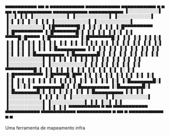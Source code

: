  ▄▄▄▄▄▄▄▄▄▄    ▄▄        ▄   ▄▄▄▄▄▄▄▄▄▄▄   ▄▄▄▄▄▄▄▄▄▄▄   ▄▄▄▄▄▄▄▄▄▄▄   ▄         ▄   ▄▄        ▄   ▄▄▄▄▄▄▄▄▄▄▄   ▄▄▄▄▄▄▄▄▄▄▄   ▄▄▄▄▄▄▄▄▄▄▄
▐░░░░░░░░░░▌  ▐░░▌      ▐░▌ ▐░░░░░░░░░░░▌ ▐░░░░░░░░░░░▌ ▐░░░░░░░░░░░▌ ▐░▌       ▐░▌ ▐░░▌      ▐░▌ ▐░░░░░░░░░░░▌ ▐░░░░░░░░░░░▌ ▐░░░░░░░░░░░▌
▐ █▀▀▀▀▀▀▀█░▌ ▐░▌░▌     ▐░▌ ▐░█▀▀▀▀▀▀▀▀▀  ▐░█▀▀▀▀▀▀▀▀▀  ▐░█▀▀▀▀▀▀▀█░▌ ▐░▌       ▐░▌ ▐░▌░▌     ▐░▌  ▀▀▀▀█░█▀▀▀▀  ▐░█▀▀▀▀▀▀▀▀▀  ▐░█▀▀▀▀▀▀▀█░▌
▐░▌       ▐░▌ ▐░▌▐░▌    ▐░▌ ▐░▌           ▐░▌           ▐░▌       ▐░▌ ▐░▌       ▐░▌ ▐░▌▐░▌    ▐░▌      ▐░▌      ▐░▌           ▐░▌       ▐░▌
▐░▌       ▐░▌ ▐░▌ ▐░▌   ▐░▌ ▐░█▄▄▄▄▄▄▄▄▄  ▐░▌           ▐░▌       ▐░▌ ▐░▌       ▐░▌ ▐░▌ ▐░▌   ▐░▌      ▐░▌      ▐░█▄▄▄▄▄▄▄▄▄  ▐░█▄▄▄▄▄▄▄█░▌
▐░▌       ▐░▌ ▐░▌  ▐░▌  ▐░▌ ▐░░░░░░░░░░░▌ ▐░▌           ▐░▌       ▐░▌ ▐░▌       ▐░▌ ▐░▌  ▐░▌  ▐░▌      ▐░▌      ▐░░░░░░░░░░░▌ ▐░░░░░░░░░░░▌
▐░▌       ▐░▌ ▐░▌   ▐░▌ ▐░▌  ▀▀▀▀▀▀▀▀▀█░▌ ▐░▌           ▐░▌       ▐░▌ ▐░▌       ▐░▌ ▐░▌   ▐░▌ ▐░       ▐░▌      ▐░█▀▀▀▀▀▀▀▀▀  ▐░█▀▀▀▀█░█▀▀
▐░▌       ▐░▌ ▐░▌    ▐░▌▐░▌           ▐░▌ ▐░▌           ▐░▌       ▐░▌ ▐░▌       ▐░▌ ▐░▌    ▐░▌▐░▌      ▐░▌      ▐░▌           ▐░▌     ▐░▌
▐░█▄▄▄▄▄▄▄█░▌ ▐░▌     ▐░▐░▌  ▄▄▄▄▄▄▄▄▄█░▌ ▐░█▄▄▄▄▄▄▄▄▄  ▐░█▄▄▄▄▄▄▄█░▌ ▐░█▄▄▄▄▄▄▄█░▌ ▐░▌     ▐░▐░▌      ▐░▌      ▐░█▄▄▄▄▄▄▄▄▄  ▐░▌      ▐░▌
▐░░░░░░░░░░▌  ▐░▌      ▐░░▌ ▐░░░░░░░░░░░▌ ▐░░░░░░░░░░░▌ ▐░░░░░░░░░░░▌ ▐░░░░░░░░░░░▌ ▐░▌      ▐░░▌      ▐░▌      ▐░░░░░░░░░░░▌ ▐░▌       ▐░▌
 ▀▀▀▀▀▀▀▀▀▀    ▀        ▀▀   ▀▀▀▀▀▀▀▀▀▀▀   ▀▀▀▀▀▀▀▀▀▀▀   ▀▀▀▀▀▀▀▀▀▀▀   ▀▀▀▀▀▀▀▀▀▀▀   ▀        ▀▀        ▀        ▀▀▀▀▀▀▀▀▀▀▀   ▀         ▀
 
 Uma ferramenta de mapeamento infra
